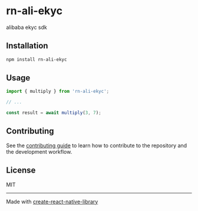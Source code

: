 # rn-ali-ekyc

alibaba ekyc sdk

## Installation

```sh
npm install rn-ali-ekyc
```

## Usage


```js
import { multiply } from 'rn-ali-ekyc';

// ...

const result = await multiply(3, 7);
```


## Contributing

See the [contributing guide](CONTRIBUTING.md) to learn how to contribute to the repository and the development workflow.

## License

MIT

---

Made with [create-react-native-library](https://github.com/callstack/react-native-builder-bob)
